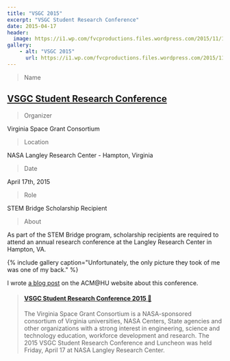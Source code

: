 ```yaml
---
title: "VSGC 2015"
excerpt: "VSGC Student Research Conference"
date: 2015-04-17
header:
  image: https://i1.wp.com/fvcproductions.files.wordpress.com/2015/11/17247649195_4b1578d460_b.jpg
gallery:
    - alt: "VSGC 2015"
      url: https://i1.wp.com/fvcproductions.files.wordpress.com/2015/11/17247649195_4b1578d460_b.jpg
---
```


> Name

## <a title="VSGC Student Research Conference" href="http://www.vsgc.odu.edu/src/" target="_blank">VSGC Student Research Conference</a>

> Organizer

Virginia Space Grant Consortium

> Location

NASA Langley Research Center - Hampton, Virginia

> Date

April 17th, 2015

> Role

STEM Bridge Scholarship Recipient

> About

As part of the STEM Bridge program, scholarship recipients are required to attend an annual research conference at the Langley Research Center in Hampton, VA.

{% include gallery caption="Unfortunately, the only picture they took of me was one of my back." %}

I wrote <a href="https://huacm.wordpress.com/2015/04/23/vsgc-student-research-conference-2015/" title="ACM@HU" target="_blank">a blog post</a> on the ACM@HU website about this conference.

<blockquote class="embedly-card"><h4><a href="https://huacm.wordpress.com/2015/04/23/vsgc-student-research-conference-2015/">VSGC Student Research Conference 2015 💼</a></h4><p>The Virginia Space Grant Consortium is a NASA-sponsored consortium of Virginia universities, NASA Centers, State agencies and other organizations with a strong interest in engineering, science and technology education, workforce development and research. The 2015 VSGC Student Research Conference and Luncheon was held Friday, April 17 at NASA Langley Research Center.</p></blockquote>
 